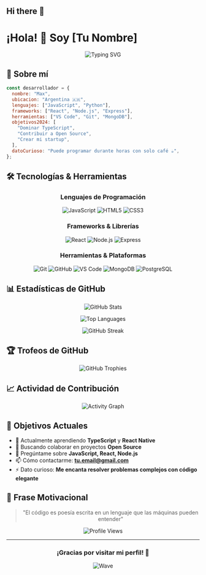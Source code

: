 ## Hi there 👋

# ¡Hola! 👋 Soy [Tu Nombre]

<div align="center">
  
  ![Typing SVG](https://readme-typing-svg.herokuapp.com?font=Fira+Code&pause=1000&color=00F7FF&center=true&vCenter=true&width=435&lines=Full+Stack+Developer+🚀;Apasionado+por+la+tecnología+💻;Siempre+aprendiendo+algo+nuevo+📚;Creando+proyectos+increíbles+✨)

</div>

## 🚀 Sobre mí

```javascript
const desarrollador = {
  nombre: "Max",
  ubicacion: "Argentina 🇦🇷",
  lenguajes: ["JavaScript", "Python"],
  frameworks: ["React", "Node.js", "Express"],
  herramientas: ["VS Code", "Git", "MongoDB"],
  objetivos2024: [
    "Dominar TypeScript",
    "Contribuir a Open Source",
    "Crear mi startup",
  ],
  datoCurioso: "Puede programar durante horas con solo café ☕",
};
```

## 🛠️ Tecnologías & Herramientas

<div align="center">

### Lenguajes de Programación

![JavaScript](https://img.shields.io/badge/-JavaScript-F7DF1E?style=flat-square&logo=javascript&logoColor=black)
![HTML5](https://img.shields.io/badge/-HTML5-E34F26?style=flat-square&logo=html5&logoColor=white)
![CSS3](https://img.shields.io/badge/-CSS3-1572B6?style=flat-square&logo=css3&logoColor=white)

### Frameworks & Librerías

![React](https://img.shields.io/badge/-React-61DAFB?style=flat-square&logo=react&logoColor=black)
![Node.js](https://img.shields.io/badge/-Node.js-339933?style=flat-square&logo=node.js&logoColor=white)
![Express](https://img.shields.io/badge/-Express-000000?style=flat-square&logo=express&logoColor=white)

### Herramientas & Plataformas

![Git](https://img.shields.io/badge/-Git-F05032?style=flat-square&logo=git&logoColor=white)
![GitHub](https://img.shields.io/badge/-GitHub-181717?style=flat-square&logo=github&logoColor=white)
![VS Code](https://img.shields.io/badge/-VS_Code-007ACC?style=flat-square&logo=visual-studio-code&logoColor=white)
![MongoDB](https://img.shields.io/badge/-MongoDB-47A248?style=flat-square&logo=mongodb&logoColor=white)
![PostgreSQL](https://img.shields.io/badge/-PostgreSQL-336791?style=flat-square&logo=postgresql&logoColor=white)

</div>

## 📊 Estadísticas de GitHub

<div align="center">
  
  ![GitHub Stats](https://github-readme-stats.vercel.app/api?username=TU_USUARIO&show_icons=true&theme=tokyonight&hide_border=true&count_private=true)
  
  ![Top Languages](https://github-readme-stats.vercel.app/api/top-langs/?username=TU_USUARIO&layout=compact&theme=tokyonight&hide_border=true)
  
  ![GitHub Streak](https://github-readme-streak-stats.herokuapp.com/?user=TU_USUARIO&theme=tokyonight&hide_border=true)

</div>

## 🏆 Trofeos de GitHub

<div align="center">
  
  ![GitHub Trophies](https://github-profile-trophy.vercel.app/?username=TU_USUARIO&theme=tokyonight&no-frame=true&row=1&column=6)

</div>

## 📈 Actividad de Contribución

<div align="center">
  
  ![Activity Graph](https://activity-graph.herokuapp.com/graph?username=VeronMaximo&theme=tokyo-night&hide_border=true&area=true)

</div>

## 🎯 Objetivos Actuales

- 🌱 Actualmente aprendiendo **TypeScript** y **React Native**
- 👯 Buscando colaborar en proyectos **Open Source**
- 💬 Pregúntame sobre **JavaScript, React, Node.js**
- 📫 Cómo contactarme: **tu.email@gmail.com**
- ⚡ Dato curioso: **Me encanta resolver problemas complejos con código elegante**

## 💫 Frase Motivacional

<div align="center">
  
  > "El código es poesía escrita en un lenguaje que las máquinas pueden entender" 
  
  ![Profile Views](https://komarev.com/ghpvc/?username=TU_USUARIO&color=brightgreen&style=flat-square&label=Visitas+al+perfil)

</div>

---

<div align="center">
  
  ### ¡Gracias por visitar mi perfil! 🚀
  
  ![Wave](https://raw.githubusercontent.com/mayhemantt/mayhemantt/Update/svg/Bottom.svg)

</div>
